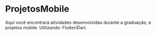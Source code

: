 # ProjetosMobile
Aqui você encontrará atividades desenvolvidas durante a graduação, e projetos mobile. Utilizando: Flutter/Dart.
